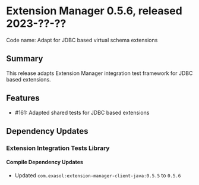 # Extension Manager 0.5.6, released 2023-??-??

Code name: Adapt for JDBC based virtual schema extensions

## Summary

This release adapts Extension Manager integration test framework for JDBC based extensions.

## Features

* #161: Adapted shared tests for JDBC based extensions

## Dependency Updates

### Extension Integration Tests Library

#### Compile Dependency Updates

* Updated `com.exasol:extension-manager-client-java:0.5.5` to `0.5.6`
